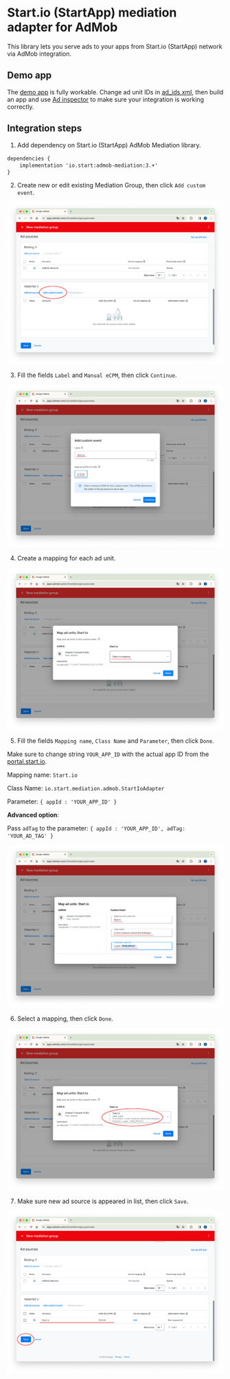 # Start.io (StartApp) mediation adapter for AdMob

This library lets you serve ads to your apps from Start.io (StartApp) network via AdMob integration.

## Demo app

The [demo app](/example) is fully workable. Change ad unit IDs in [ad_ids.xml](/example/src/main/res/values/ad_ids.xml), then build an app and use [Ad inspector][1] to make sure your integration is working correctly.

## Integration steps

1. Add dependency on Start.io (StartApp) AdMob Mediation library.

```
dependencies {
    implementation 'io.start:admob-mediation:3.+'
}
```

2. Create new or edit existing Mediation Group, then click `Add custom event`.

![Step 1](/images/step1.png)

3. Fill the fields `Label` and `Manual eCPM`, then click `Continue`.

![Step 2](/images/step2.png)

4. Create a mapping for each ad unit.

![Step 3](/images/step3.png)

5. Fill the fields `Mapping name`, `Class Name` and `Parameter`, then click `Done`.

Make sure to change string `YOUR_APP_ID` with the actual app ID from the [portal.start.io](https://portal.start.io).

Mapping name: `Start.io`

Class Name: `io.start.mediation.admob.StartIoAdapter`

Parameter: `{ appId : 'YOUR_APP_ID' }`

**Advanced option**:

Pass `adTag` to the parameter: `{ appId : 'YOUR_APP_ID', adTag: 'YOUR_AD_TAG' }`

![Step 4](/images/step4.png)

6. Select a mapping, then click `Done`.

![Step 5](/images/step5.png)

7. Make sure new ad source is appeared in list, then click `Save`.

![Step 6](/images/step6.png)

[1]: https://developers.google.com/admob/android/ad-inspector
